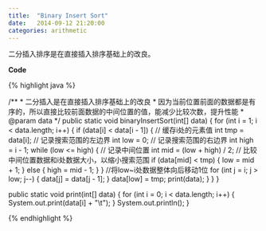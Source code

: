 ```yaml
---
title:  "Binary Insert Sort"
date:   2014-09-12 21:20:00
categories: arithmetic
---
```


二分插入排序是在直接插入排序基础上的改良。


**Code**

{% highlight java %}

   /**
     * 二分插入是在直接插入排序基础上的改良
     * 因为当前位置前面的数据都是有序的，所以直接比较前面数据的中间位置的值，能减少比较次数，提升性能
     * @param data
     */
   public static void binaryInsertSort(int[] data) {
        for (int i = 1; i < data.length; i++) {
            if (data[i] < data[i - 1]) {
                // 缓存i处的元素值
                int tmp = data[i];
                // 记录搜索范围的左边界
                int low = 0;
                // 记录搜索范围的右边界
                int high = i - 1;
                while (low <= high) {
                    // 记录中间位置
                    int mid = (low + high) / 2;
                    // 比较中间位置数据和i处数据大小，以缩小搜索范围
                    if (data[mid] < tmp) {
                        low = mid + 1;
                    } else {
                        high = mid - 1;
                    }
                }
                //将low~i处数据整体向后移动1位
                for (int j = i; j > low; j--) {
                    data[j] = data[j - 1];
                }
                data[low] = tmp;
                print(data);
            }
        }
   }

public static void print(int[] data) {
    for (int i = 0; i < data.length; i++) {
        System.out.print(data[i] + "\t");
    }
    System.out.println();
}

{% endhighlight %}
